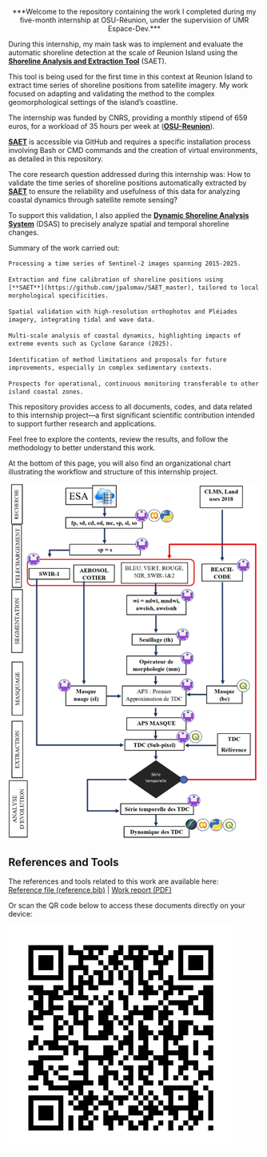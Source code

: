 <p align="center">***Welcome to the repository containing the work I completed during my five-month internship at OSU-Réunion, under the supervision of UMR Espace-Dev.***</p>

During this internship, my main task was to implement and evaluate the automatic shoreline detection at the scale of Reunion Island using the [**Shoreline Analysis and Extraction Tool**](https://github.com/jpalomav/SAET_master) (SAET).

This tool is being used for the first time in this context at Reunion Island to extract time series of shoreline positions from satellite imagery. My work focused on adapting and validating the method to the complex geomorphological settings of the island’s coastline.

The internship was funded by CNRS, providing a monthly stipend of 659 euros, for a workload of 35 hours per week at ([**OSU-Reunion**](https://www.osureunion.fr/)).

[**SAET**](https://github.com/jpalomav/SAET_master) is accessible via GitHub and requires a specific installation process involving Bash or CMD commands and the creation of virtual environments, as detailed in this repository.

The core research question addressed during this internship was:
How to validate the time series of shoreline positions automatically extracted by [**SAET**](https://github.com/jpalomav/SAET_master) to ensure the reliability and usefulness of this data for analyzing coastal dynamics through satellite remote sensing?

To support this validation, I also applied the [**Dynamic Shoreline Analysis System**]([https://github.com/jpalomav/SAET_master](https://www.usgs.gov/software/digital-shoreline-analysis-system-version-6)) (DSAS) to precisely analyze spatial and temporal shoreline changes. 

Summary of the work carried out:

    Processing a time series of Sentinel-2 images spanning 2015-2025.

    Extraction and fine calibration of shoreline positions using [**SAET**](https://github.com/jpalomav/SAET_master), tailored to local morphological specificities.

    Spatial validation with high-resolution orthophotos and Pléiades imagery, integrating tidal and wave data.

    Multi-scale analysis of coastal dynamics, highlighting impacts of extreme events such as Cyclone Garance (2025).

    Identification of method limitations and proposals for future improvements, especially in complex sedimentary contexts.

    Prospects for operational, continuous monitoring transferable to other island coastal zones.

This repository provides access to all documents, codes, and data related to this internship project—a first significant scientific contribution intended to support further research and applications.

Feel free to explore the contents, review the results, and follow the methodology to better understand this work.

At the bottom of this page, you will also find an organizational chart illustrating the workflow and structure of this internship project.

![Organigramme](https://github.com/Nathan17reunion/Stage_RE_EspaceDev_2025_MITANTSOA/blob/main/Figure/Organigramme.jpg)

## References and Tools

The references and tools related to this work are available here:  
[Reference file (reference.bib)](https://github.com/Nathan17reunion/Stage_RE_EspaceDev_2025_MITANTSOA/blob/main/Stage_RE_EspaceDev_2025/reference.bib) | [Work report (PDF)](https://github.com/Nathan17reunion/Stage_RE_EspaceDev_2025_MITANTSOA/blob/main/Stage_RE_EspaceDev_2025/Rapport_Master_RNETGT_LGET_UnivReunion_UnivTana_MitantsoaNyHajaHarilala_2025_protected_compressed.pdf) 

Or scan the QR code below to access these documents directly on your device:

![QR Code for accessing stage documents](https://github.com/Nathan17reunion/Stage_RE_EspaceDev_2025_MITANTSOA/blob/main/Figure/qr_code_stageMitantsoa.png)
